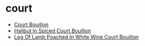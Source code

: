 # court

 * [Court Bouillon](index/c/court-bouillon-231564.json)
 * [Halibut In Spiced Court Bouillon](index/h/halibut-in-spiced-court-bouillon-12005.json)
 * [Leg Of Lamb Poached In White Wine Court Bouillon](index/l/leg-of-lamb-poached-in-white-wine-court-bouillon-101456.json)

